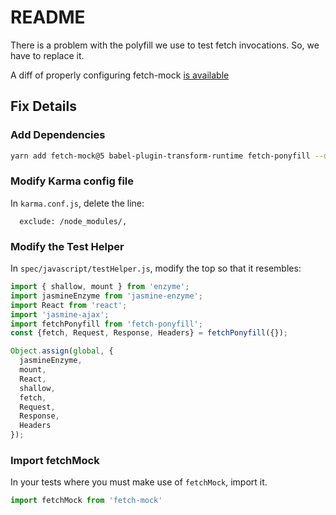 # README

There is a problem with the polyfill we use to test fetch invocations. So, we have to replace it.

A diff of properly configuring fetch-mock [is available]( https://github.com/LaunchAcademy/fetch-mock-fix/pull/1/files)

## Fix Details

### Add Dependencies 

```bash
yarn add fetch-mock@5 babel-plugin-transform-runtime fetch-ponyfill --dev
```

### Modify Karma config file

In `karma.conf.js`, delete the line:

```
  exclude: /node_modules/,
```

### Modify the Test Helper

In `spec/javascript/testHelper.js`, modify the top so that it resembles:

```javascript
import { shallow, mount } from 'enzyme';
import jasmineEnzyme from 'jasmine-enzyme';
import React from 'react';
import 'jasmine-ajax';
import fetchPonyfill from 'fetch-ponyfill';
const {fetch, Request, Response, Headers} = fetchPonyfill({});

Object.assign(global, {
  jasmineEnzyme,
  mount,
  React,
  shallow,
  fetch,
  Request,
  Response,
  Headers
});
```

### Import fetchMock

In your tests where you must make use of `fetchMock`, import it.

```javascript
import fetchMock from 'fetch-mock'
```
